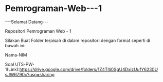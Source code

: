 # Pemrograman-Web---1
---Selamat Datang---


Repositori Pemrograman Web - 1




Silakan Buat Folder terpisah di dalam repositori dengan format seperti di bawah ini:


Nama-NIM

Soal UTS-PW-1(Link):https://drive.google.com/drive/folders/1Z4Tlti0SgU4DxizUufY6230UsJWRZ90c?usp=sharing
